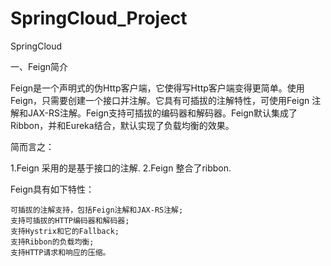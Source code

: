 # SpringCloud_Project
SpringCloud

一、Feign简介

  Feign是一个声明式的伪Http客户端，它使得写Http客户端变得更简单。使用Feign，只需要创建一个接口并注解。它具有可插拔的注解特性，可使用Feign 注解和JAX-RS注解。Feign支持可插拔的编码器和解码器。Feign默认集成了Ribbon，并和Eureka结合，默认实现了负载均衡的效果。

简而言之：

1.Feign 采用的是基于接口的注解.
2.Feign 整合了ribbon.

Feign具有如下特性：
    
    可插拔的注解支持，包括Feign注解和JAX-RS注解;
    支持可插拔的HTTP编码器和解码器;
    支持Hystrix和它的Fallback;
    支持Ribbon的负载均衡;
    支持HTTP请求和响应的压缩。

